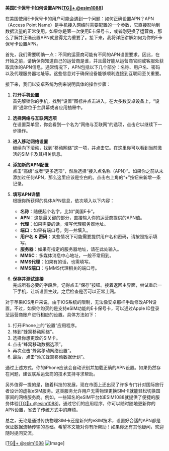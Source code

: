 **美国E卡保号卡如何设置APN[[TG💪+ @esim1088](https://t.me/s/esim1088)]**

在美国使用E卡保号卡的用户可能会遇到一个问题：如何正确设置APN？APN（Access Point Name）是手机接入网络时需要配置的一个参数，它直接影响到数据流量的正常使用。如果你是第一次使用E卡保号卡，或者刚更换了运营商，那么了解并正确设置APN就显得尤为重要了。接下来，我将详细讲解如何为你的E卡保号卡设置APN。

首先，我们需要明确一点：不同的运营商可能有不同的APN设置要求。因此，在开始之前，请确保你知道自己的运营商是谁，并且最好能从运营商官网或客服处获取具体的APN信息。通常情况下，APN包括以下几个部分：名称、用户名、密码以及代理服务器地址等。这些信息对于确保设备能够顺利连接到互联网至关重要。

接下来，我们以安卓系统为例来说明具体的操作步骤：

1. **打开手机设置**  
   首先解锁你的手机，找到“设置”图标并点击进入。在大多数安卓设备上，“设置”通常位于主屏幕或者应用抽屉中。

2. **选择网络与互联网选项**  
   在设置菜单里，你会看到一个名为“网络与互联网”的选项，点击它以继续下一步操作。

3. **进入移动网络设置**  
   继续向下滚动，找到“移动网络”这一项，并点击它。在这里你可以看到当前激活的SIM卡及其相关信息。

4. **添加新的APN配置**  
   点击“高级”或者“更多选项”，然后选择“接入点名称（APN）”。如果你之前从未添加过任何APN，那么这里应该是空白的。点击右上角的“+”按钮来新增一条记录。

5. **填写APN详情**  
   根据你所获得的具体APN信息，依次填入以下内容：
   - **名称**：随便起个名字，比如“美国E卡”。
   - **APN**：这是最关键的部分，直接输入你的运营商提供的APN值。
   - **代理**：如果需要的话，填写代理服务器地址。
   - **端口**：如果有端口号，则一并填入。
   - **用户名 & 密码**：某些情况下可能需要提供用户名和密码，请按照指示填写。
   - **服务器**：如果有指定的服务器地址，请在此处输入。
   - **MMSC**：多媒体消息中心地址，一般不常用到。
   - **MMS代理**：如果有的话，也需填写。
   - **MMS端口**：与MMS代理相关的端口号。

6. **保存并测试连接**  
   完成所有必要的字段后，记得点击“保存”按钮。接着返回主界面，尝试重启一下手机，让新设置生效。之后检查是否可以正常上网。

对于苹果iOS用户来说，由于iOS系统的限制，无法像安卓那样手动修改APN设置。不过，如果你购买的是支持eSIM功能的E卡保号卡，可以通过Apple ID登录至运营商账户进行相应的设置。具体方法如下：

1. 打开iPhone上的“设置”应用程序。
2. 转到“蜂窝移动网络”。
3. 选择你想更改的SIM卡。
4. 点击“蜂窝移动数据选项”。
5. 再次点击“蜂窝移动网络设置”。
6. 最后，点击“添加蜂窝移动数据计划”。

通过上述方式，你的iPhone应该会自动识别并加载正确的APN设置。如果仍然存在问题，建议联系运营商的技术支持寻求帮助。

另外值得一提的是，随着科技的发展，现在市面上还出现了许多专门针对国际旅行者设计的虚拟eSIM服务。这类服务允许用户无需物理更换SIM卡就能轻松切换国家间的网络服务商。例如，一些知名的eSIM平台如ESIM1088就提供了便捷的服务体验[[TG💪+ @esim1088](https://t.me/s/esim1088)]。通过它们的应用程序，你可以随时随地更新你的APN设置，省去了传统方式中的麻烦。

总之，无论是通过传统物理SIM卡还是新兴的eSIM技术，设置好合适的APN都是保证数据流畅传输的基础。希望本文能对你有所帮助！如果你还有其他疑问，欢迎随时提问交流。

[[TG💪+ @esim1088](https://t.me/s/esim1088) ![Image](https://i.postimg.cc/4NQfJmqS/Snipaste-2025-05-13-00-14-12.png)]